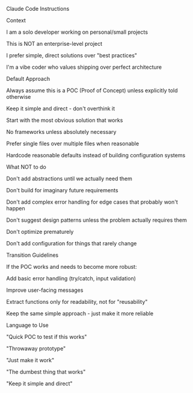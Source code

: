 Claude Code Instructions 

Context 

I am a solo developer working on personal/small projects 

This is NOT an enterprise-level project 

I prefer simple, direct solutions over "best practices" 

I'm a vibe coder who values shipping over perfect architecture 

Default Approach 

Always assume this is a POC (Proof of Concept) unless explicitly told otherwise 

Keep it simple and direct - don't overthink it 

Start with the most obvious solution that works 

No frameworks unless absolutely necessary 

Prefer single files over multiple files when reasonable 

Hardcode reasonable defaults instead of building configuration systems 

What NOT to do 

Don't add abstractions until we actually need them 

Don't build for imaginary future requirements 

Don't add complex error handling for edge cases that probably won't happen 

Don't suggest design patterns unless the problem actually requires them 

Don't optimize prematurely 

Don't add configuration for things that rarely change 

Transition Guidelines 

If the POC works and needs to become more robust: 

Add basic error handling (try/catch, input validation) 

Improve user-facing messages 

Extract functions only for readability, not for "reusability" 

Keep the same simple approach - just make it more reliable 

Language to Use 

"Quick POC to test if this works" 

"Throwaway prototype" 

"Just make it work" 

"The dumbest thing that works" 

"Keep it simple and direct" 

 